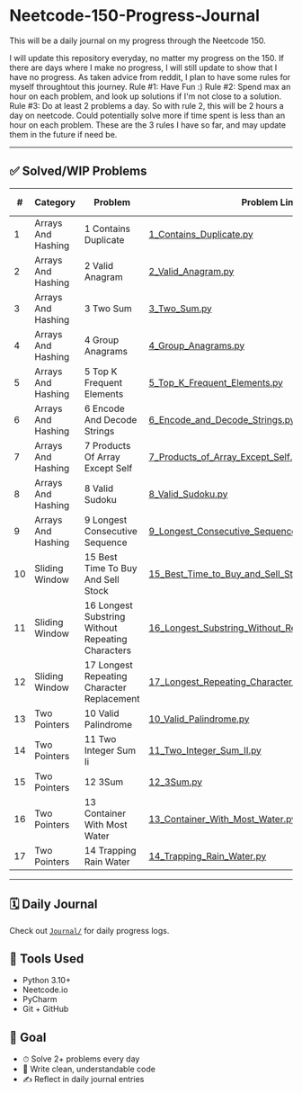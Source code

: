# Neetcode-150-Progress-Journal
This will be a daily journal on my progress through the Neetcode 150.

I will update this repository everyday, no matter my progress on the 150. If there are days where I make no progress, I will still update to show that I have no progress. As taken advice from reddit, I plan to have some rules for myself throughtout this journey.
Rule #1: Have Fun :)
Rule #2: Spend max an hour on each problem, and look up solutions if I'm not close to a solution. 
Rule #3: Do at least 2 problems a day. So with rule 2, this will be 2 hours a day on neetcode. Could potentially solve more if time spent is less than an hour on each problem.
These are the 3 rules I have so far, and may update them in the future if need be.

---

## ✅ Solved/WIP Problems

| #  | Category         | Problem   | Problem Link                | Optimal TSC?           | Solved?   |
|----|------------------|-----------|-----------------------------|------------------------|-----------|
| 1 | Arrays And Hashing | 1 Contains Duplicate | [1_Contains_Duplicate.py](Arrays_and_Hashing/1_Contains_Duplicate.py) | ✅ | ✅ |
| 2 | Arrays And Hashing | 2 Valid Anagram | [2_Valid_Anagram.py](Arrays_and_Hashing/2_Valid_Anagram.py) | ✅ | ✅ |
| 3 | Arrays And Hashing | 3 Two Sum | [3_Two_Sum.py](Arrays_and_Hashing/3_Two_Sum.py) | ✅ | ✅ |
| 4 | Arrays And Hashing | 4 Group Anagrams | [4_Group_Anagrams.py](Arrays_and_Hashing/4_Group_Anagrams.py) | ✅ | ✅ |
| 5 | Arrays And Hashing | 5 Top K Frequent Elements | [5_Top_K_Frequent_Elements.py](Arrays_and_Hashing/5_Top_K_Frequent_Elements.py) | ❌ | ✅ |
| 6 | Arrays And Hashing | 6 Encode And Decode Strings | [6_Encode_and_Decode_Strings.py](Arrays_and_Hashing/6_Encode_and_Decode_Strings.py) | ❌ | ❌ |
| 7 | Arrays And Hashing | 7 Products Of Array Except Self | [7_Products_of_Array_Except_Self.py](Arrays_and_Hashing/7_Products_of_Array_Except_Self.py) | ✅ | ✅ |
| 8 | Arrays And Hashing | 8 Valid Sudoku | [8_Valid_Sudoku.py](Arrays_and_Hashing/8_Valid_Sudoku.py) | ✅ | ✅ |
| 9 | Arrays And Hashing | 9 Longest Consecutive Sequence | [9_Longest_Consecutive_Sequence.py](Arrays_and_Hashing/9_Longest_Consecutive_Sequence.py) | ❌ | ✅ |
| 10 | Sliding Window | 15 Best Time To Buy And Sell Stock | [15_Best_Time_to_Buy_and_Sell_Stock.py](Sliding_Window/15_Best_Time_to_Buy_and_Sell_Stock.py) | ✅ | ✅ |
| 11 | Sliding Window | 16 Longest Substring Without Repeating Characters | [16_Longest_Substring_Without_Repeating_Characters.py](Sliding_Window/16_Longest_Substring_Without_Repeating_Characters.py) | ✅ | ✅ |
| 12 | Sliding Window | 17 Longest Repeating Character Replacement | [17_Longest_Repeating_Character_Replacement.py](Sliding_Window/17_Longest_Repeating_Character_Replacement.py) | ❌ | ❌ |
| 13 | Two Pointers | 10 Valid Palindrome | [10_Valid_Palindrome.py](Two_Pointers/10_Valid_Palindrome.py) | ✅ | ✅ |
| 14 | Two Pointers | 11 Two Integer Sum Ii | [11_Two_Integer_Sum_II.py](Two_Pointers/11_Two_Integer_Sum_II.py) | ✅ | ✅ |
| 15 | Two Pointers | 12 3Sum | [12_3Sum.py](Two_Pointers/12_3Sum.py) | ❌ | ✅ |
| 16 | Two Pointers | 13 Container With Most Water | [13_Container_With_Most_Water.py](Two_Pointers/13_Container_With_Most_Water.py) | ✅ | ✅ |
| 17 | Two Pointers | 14 Trapping Rain Water | [14_Trapping_Rain_Water.py](Two_Pointers/14_Trapping_Rain_Water.py) | ✅ | ✅ |

---

## 🗓 Daily Journal

Check out [`Journal/`](Journal/) for daily progress logs.

## 🧰 Tools Used

- Python 3.10+
- Neetcode.io
- PyCharm
- Git + GitHub

## 🎯 Goal

- ⏱ Solve 2+ problems every day
- 🧼 Write clean, understandable code
- ✍️ Reflect in daily journal entries
